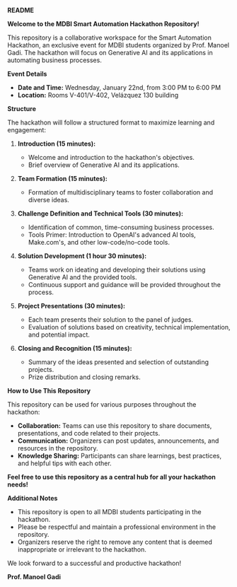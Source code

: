 **README**

**Welcome to the MDBI Smart Automation Hackathon Repository!**

This repository is a collaborative workspace for the Smart Automation Hackathon, an exclusive event for MDBI students organized by Prof. Manoel Gadi. The hackathon will focus on Generative AI and its applications in automating business processes.

**Event Details**

* **Date and Time:** Wednesday, January 22nd, from 3:00 PM to 6:00 PM
* **Location:** Rooms V-401/V-402, Velázquez 130 building

**Structure**

The hackathon will follow a structured format to maximize learning and engagement:

1. **Introduction (15 minutes):**
    * Welcome and introduction to the hackathon's objectives.
    * Brief overview of Generative AI and its applications.

2. **Team Formation (15 minutes):**
    * Formation of multidisciplinary teams to foster collaboration and diverse ideas.

3. **Challenge Definition and Technical Tools (30 minutes):**
    * Identification of common, time-consuming business processes.
    * Tools Primer: Introduction to OpenAI's advanced AI tools, Make.com's, and other low-code/no-code tools.

4. **Solution Development (1 hour 30 minutes):**
    * Teams work on ideating and developing their solutions using Generative AI and the provided tools.
    * Continuous support and guidance will be provided throughout the process.

5. **Project Presentations (30 minutes):**
    * Each team presents their solution to the panel of judges.
    * Evaluation of solutions based on creativity, technical implementation, and potential impact.

6. **Closing and Recognition (15 minutes):**
    * Summary of the ideas presented and selection of outstanding projects.
    * Prize distribution and closing remarks.

**How to Use This Repository**

This repository can be used for various purposes throughout the hackathon:

* **Collaboration:** Teams can use this repository to share documents, presentations, and code related to their projects.
* **Communication:** Organizers can post updates, announcements, and resources in the repository.
* **Knowledge Sharing:** Participants can share learnings, best practices, and helpful tips with each other.

**Feel free to use this repository as a central hub for all your hackathon needs!**

**Additional Notes**

* This repository is open to all MDBI students participating in the hackathon.
* Please be respectful and maintain a professional environment in the repository.
* Organizers reserve the right to remove any content that is deemed inappropriate or irrelevant to the hackathon.

We look forward to a successful and productive hackathon!

**Prof. Manoel Gadi**
